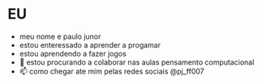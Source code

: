 # EU

- meu nome e paulo junor
- estou enteressado a aprender a progamar
- estou aprendendo a fazer jogos
- 💞️ estou procurando a colaborar nas aulas pensamento computacional
- 📫 como chegar ate mim pelas redes sociais @pj_ff007

<!---
Paulomdm/Paulomdm is a ✨ special ✨ repository because its `README.md` (this file) appears on your GitHub profile.
You can click the Preview link to take a look at your changes.
--->
